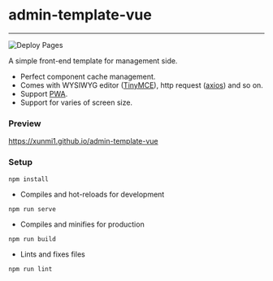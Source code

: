 # admin-template-vue

---

![Deploy Pages](https://github.com/xunmi1/admin-template-vue/workflows/Deploy%20Pages/badge.svg?branch=master)

A simple front-end template for management side.

- Perfect component cache management.
- Comes with WYSIWYG editor ([TinyMCE](https://github.com/tinymce/tinymce)), http request ([axios](https://github.com/axios/axios)) and so on.
- Support [PWA](https://developer.mozilla.org/en-US/docs/Web/Progressive_web_apps).
- Support for varies of screen size.

### Preview
https://xunmi1.github.io/admin-template-vue

### Setup
```
npm install
```

- Compiles and hot-reloads for development
```
npm run serve
```

- Compiles and minifies for production
```
npm run build
```

- Lints and fixes files
```
npm run lint
```
